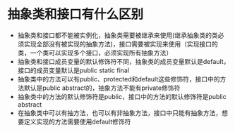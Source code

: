 # 抽象类和接口有什么区别
- 抽象类和接口都不能被实例化，抽象类需要被继承来使用(继承抽象类的类必须实现全部没有被实现的抽象方法)，接口需要被实现来使用（实现接口的类，一个类可以实现多个接口，必须实现所有抽象方法）
- 抽象类和接口成员变量的默认修饰符不同，抽象类的成员变量默认是default，接口的成员变量默认是public static final
- 抽象类中的方法可以有public、protected和default这些修饰符，接口中的方法默认是public abstract的，抽象方法不能有private修饰符
- 抽象类中的方法的默认修饰符是public，接口中的方法的默认修饰符是public abstract
- 在抽象类中可以有抽方法，也可以有非抽象方法，接口中只能有抽象方法，想要定义实现的方法需要使用default修饰符